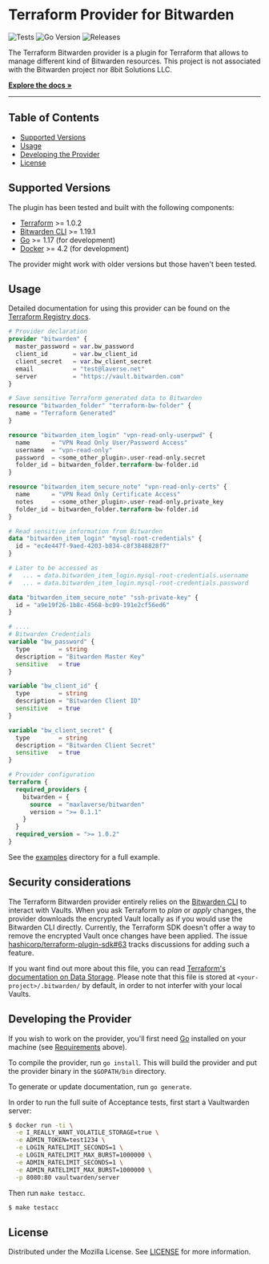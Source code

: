 # Terraform Provider for Bitwarden

![Tests](https://github.com/maxlaverse/terraform-provider-bitwarden/actions/workflows/tests.yml/badge.svg?branch=main)
![Go Version](https://img.shields.io/github/go-mod/go-version/maxlaverse/terraform-provider-bitwarden)
![Releases](https://img.shields.io/github/v/release/maxlaverse/terraform-provider-bitwarden?include_prereleases)


The Terraform Bitwarden provider is a plugin for Terraform that allows to manage different kind of Bitwarden resources.
This project is not associated with the Bitwarden project nor 8bit Solutions LLC.

**[Explore the docs »][Terraform Registry docs]**

---

## Table of Contents
- [Supported Versions](#supported-versions)
- [Usage](#usage)
- [Developing the Provider](#developing-the-provider)
- [License](#license)

## Supported Versions
The plugin has been tested and built with the following components:
- [Terraform] >= 1.0.2
- [Bitwarden CLI] >= 1.19.1
- [Go] >= 1.17 (for development)
- [Docker] >= 4.2 (for development)

The provider might work with older versions but those haven't been tested.

## Usage

Detailed documentation for using this provider can be found on the [Terraform Registry docs].

```tf
# Provider declaration
provider "bitwarden" {
  master_password = var.bw_password
  client_id       = var.bw_client_id
  client_secret   = var.bw_client_secret
  email           = "test@laverse.net"
  server          = "https://vault.bitwarden.com"
}

# Save sensitive Terraform generated data to Bitwarden
resource "bitwarden_folder" "terraform-bw-folder" {
  name = "Terraform Generated"
}

resource "bitwarden_item_login" "vpn-read-only-userpwd" {
  name      = "VPN Read Only User/Password Access"
  username  = "vpn-read-only"
  password  = <some_other_plugin>.user-read-only.secret
  folder_id = bitwarden_folder.terraform-bw-folder.id
}

resource "bitwarden_item_secure_note" "vpn-read-only-certs" {
  name      = "VPN Read Only Certificate Access"
  notes     = <some_other_plugin>.user-read-only.private_key
  folder_id = bitwarden_folder.terraform-bw-folder.id
}

# Read sensitive information from Bitwarden
data "bitwarden_item_login" "mysql-root-credentials" {
  id = "ec4e447f-9aed-4203-b834-c8f3848828f7"
}

# Later to be accessed as
#   ... = data.bitwarden_item_login.mysql-root-credentials.username
#   ... = data.bitwarden_item_login.mysql-root-credentials.password

data "bitwarden_item_secure_note" "ssh-private-key" {
  id = "a9e19f26-1b8c-4568-bc09-191e2cf56ed6"
}

# ....
# Bitwarden Credentials
variable "bw_password" {
  type        = string
  description = "Bitwarden Master Key"
  sensitive   = true
}

variable "bw_client_id" {
  type        = string
  description = "Bitwarden Client ID"
  sensitive   = true
}

variable "bw_client_secret" {
  type        = string
  description = "Bitwarden Client Secret"
  sensitive   = true
}

# Provider configuration
terraform {
  required_providers {
    bitwarden = {
      source  = "maxlaverse/bitwarden"
      version = ">= 0.1.1"
    }
  }
  required_version = ">= 1.0.2"
}

```

See the [examples](./examples/) directory for a full example.

## Security considerations

The Terraform Bitwarden provider entirely relies on the [Bitwarden CLI] to interact with Vaults.
When you ask Terraform to *plan* or *apply* changes, the provider downloads the encrypted Vault locally as if you would use the Bitwarden CLI directly.
Currently, the Terraform SDK doesn't offer a way to remove the encrypted Vault once changes have been applied.
The issue [hashicorp/terraform-plugin-sdk#63] tracks discussions for adding such a feature.

If you want find out more about this file, you can read [Terraform's documentation on Data Storage].
Please note that this file is stored at `<your-project>/.bitwarden/` by default, in order to not interfer with your local Vaults.

## Developing the Provider

If you wish to work on the provider, you'll first need [Go](http://www.golang.org) installed on your machine (see [Requirements](#requirements) above).

To compile the provider, run `go install`. This will build the provider and put the provider binary in the `$GOPATH/bin` directory.

To generate or update documentation, run `go generate`.

In order to run the full suite of Acceptance tests, first start a Vaultwarden server:
```sh
$ docker run -ti \
  -e I_REALLY_WANT_VOLATILE_STORAGE=true \
  -e ADMIN_TOKEN=test1234 \
  -e LOGIN_RATELIMIT_SECONDS=1 \
  -e LOGIN_RATELIMIT_MAX_BURST=1000000 \
  -e ADMIN_RATELIMIT_SECONDS=1 \
  -e ADMIN_RATELIMIT_MAX_BURST=1000000 \
  -p 8080:80 vaultwarden/server
```

Then run `make testacc`.

```sh
$ make testacc
```


## License

Distributed under the Mozilla License. See [LICENSE](./LICENSE) for more information.

[Terraform]: https://www.terraform.io/downloads.html
[Go]: https://golang.org/doc/install
[Bitwarden CLI]: https://bitwarden.com/help/article/cli/#download-and-install
[Docker]: https://www.docker.com/products/docker-desktop
[Terraform Registry docs]: https://registry.terraform.io/providers/maxlaverse/bitwarden/latest/docs
[hashicorp/terraform-plugin-sdk#63]: https://github.com/hashicorp/terraform-plugin-sdk/issues/63
[Terraform's documentation on Data Storage]: https://bitwarden.com/help/data-storage/#on-your-local-machine